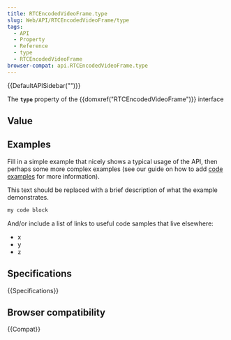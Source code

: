 ```yaml
---
title: RTCEncodedVideoFrame.type
slug: Web/API/RTCEncodedVideoFrame/type
tags:
  - API
  - Property
  - Reference
  - type
  - RTCEncodedVideoFrame
browser-compat: api.RTCEncodedVideoFrame.type
---
```

{{DefaultAPISidebar("")}}

The **`type`** property of the {{domxref("RTCEncodedVideoFrame")}} interface 

## Value



## Examples

Fill in a simple example that nicely shows a typical usage of the API, then perhaps some more complex examples (see our guide on how to add [code examples](/en-US/docs/MDN/Contribute/Structures/Code_examples) for more information).

This text should be replaced with a brief description of what the example demonstrates.

```js
my code block
```

And/or include a list of links to useful code samples that live elsewhere:

*   x
*   y
*   z

## Specifications

{{Specifications}}

## Browser compatibility

{{Compat}}


